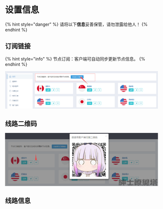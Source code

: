 # 设置信息

{% hint style="danger" %}
请将以下**信息**妥善保管，请勿泄露给他人！
{% endhint %}

## 订阅链接

{% hint style="info" %}
节点订阅：客户端可自动同步更新节点信息。
{% endhint %}

![](../.gitbook/assets/sublink%20%281%29.png)

## 线路二维码

![](../.gitbook/assets/qrcode.png)

## 线路信息

